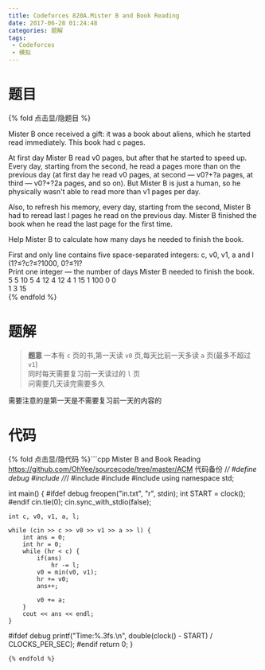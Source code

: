 ```yaml
---
title: Codeforces 820A.Mister B and Book Reading
date: 2017-06-28 01:24:48
categories: 题解
tags:
 - Codeforces
 - 模拟
---
```


# 题目

{% fold 点击显/隐题目 %}
<div class="oj"><div class="part" title="Description">
Mister B once received a gift: it was a book about aliens, which he started read immediately. This book had c pages.

At first day Mister B read v0 pages, but after that he started to speed up. Every day, starting from the second, he read a pages more than on the previous day (at first day he read v0 pages, at second — v0?+?a pages, at third — v0?+?2a pages, and so on). But Mister B is just a human, so he physically wasn't able to read more than v1 pages per day.

Also, to refresh his memory, every day, starting from the second, Mister B had to reread last l pages he read on the previous day. Mister B finished the book when he read the last page for the first time.

Help Mister B to calculate how many days he needed to finish the book.

</div><div class="part" title="Input">
First and only line contains five space-separated integers: c, v0, v1, a and l (1?≤?c?≤?1000, 0?≤?l?<?v0?≤?v1?≤?1000, 0?≤?a?≤?1000) — the length of the book in pages, the initial reading speed, the maximum reading speed, the acceleration in reading speed and the number of pages for rereading.

</div><div class="part" title="Output">
Print one integer — the number of days Mister B needed to finish the book.

</div><div class="samp"><div class="clear"></div><div class="input part" title="Sample Input">
5 5 10 5 4
12 4 12 4 1
15 1 100 0 0
</div><div class="output part" title="Sample Output">
1
3
15

</div><div class="clear"></div></div></div>
{% endfold %}

<!--more-->
# 题解

> **题意**
> 一本有 `c` 页的书,第一天读 `v0` 页,每天比前一天多读 `a` 页(最多不超过 `v1`)  
> 同时每天需要复习前一天读过的 `l` 页  
> 问需要几天读完需要多久  


需要注意的是第一天是不需要复习前一天的内容的  


# 代码
{% fold 点击显/隐代码 %}```cpp Mister B and Book Reading https://github.com/OhYee/sourcecode/tree/master/ACM 代码备份
/*/
#define debug
#include <ctime>
//*/
#include <cstdio>
#include <cstring>
#include <iostream>
using namespace std;

int main() {
#ifdef debug
    freopen("in.txt", "r", stdin);
    int START = clock();
#endif
    cin.tie(0);
    cin.sync_with_stdio(false);

    int c, v0, v1, a, l;

    while (cin >> c >> v0 >> v1 >> a >> l) {
        int ans = 0;
        int hr = 0;
        while (hr < c) {
            if(ans)
                hr -= l;
            v0 = min(v0, v1);
            hr += v0;
            ans++;

            v0 += a;
        }
        cout << ans << endl;
    }

#ifdef debug
    printf("Time:%.3fs.\n", double(clock() - START) / CLOCKS_PER_SEC);
#endif
    return 0;
}
```
{% endfold %}